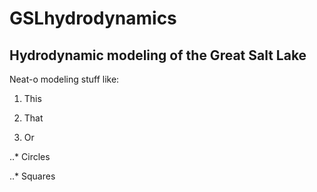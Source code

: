 # GSLhydrodynamics

Hydrodynamic modeling of the Great Salt Lake
------

Neat-o modeling stuff like:

1. This

2. That

3. Or

..* Circles

..* Squares
